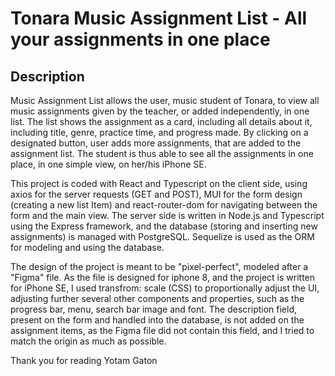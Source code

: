 # Tonara Music Assignment List - All your assignments in one place

## Description

Music Assignment List allows the user, music student of Tonara, to view all music assignments given by the teacher, or added independently, in one list. The list shows the assignment as a card, including all details about it, including title, genre, practice time, and progress made. By clicking on a designated button, user adds more assignments, that are added to the assignment list. The student is thus able to see all the assignments in one place, in one simple view, on her/his iPhone SE.

This project is coded with React and Typescript on the client side, using axios for the server requests (GET and POST), MUI for the form design (creating a new list Item) and react-router-dom for navigating between the form and the main view. The server side is written in Node.js and Typescript using the Express framework, and the database (storing and inserting new assignments) is managed with PostgreSQL. Sequelize is used as the ORM for modeling and using the database.

The design of the project is meant to be "pixel-perfect", modeled after a "Figma" file. As the file is designed for iphone 8, and the project is written for iPhone SE, I used transfrom: scale (CSS) to proportionally adjust the UI, adjusting further several other components and properties, such as the progress bar, menu, search bar image and font. The description field, present on the form and handled into the database, is not added on the assignment items, as the Figma file did not contain this field, and I tried to match the origin as much as possible.

Thank you for reading
Yotam Gaton
